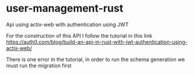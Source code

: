 # user-management-rust
Api using actix-web with authentication using JWT

For the construction of this API I follow the tutorial in this link
https://auth0.com/blog/build-an-api-in-rust-with-jwt-authentication-using-actix-web/

There is one error in the tutorial, in order to run the schema generation we must run the migration first